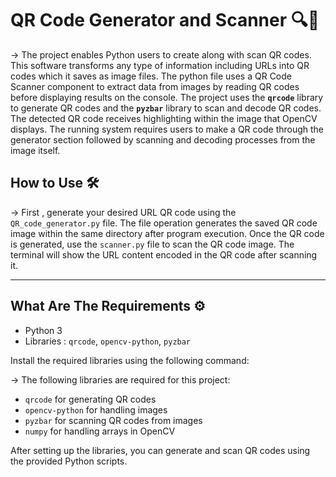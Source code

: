 # QR Code Generator and Scanner 🔍📱

→  The project enables Python users to create along with scan QR codes.  This software transforms any type of information including URLs into QR codes which it saves as image files.  The python file uses a QR Code Scanner component to extract data from images by reading QR codes before displaying results on the console. The project uses the **`qrcode`**  library to generate QR codes and the   **`pyzbar`** library to scan and decode QR codes. The detected QR code receives highlighting within the image that OpenCV displays.  The running system requires users to make a QR code through the generator section followed by scanning and decoding processes from the image itself.

## How to Use 🛠️

→  First , generate your desired URL QR code using the `QR_code_generator.py` file. The file operation generates the saved QR code image within the same directory after program execution. Once the QR code is generated, use the `scanner.py` file to scan the QR code image. The terminal will show the URL content encoded in the QR code after scanning it.


---
## What Are The Requirements ⚙️

- Python 3
- Libraries : `qrcode`, `opencv-python`, `pyzbar`
  
Install the required libraries using the following command:

→   The following libraries are required for this project:

- `qrcode` for generating QR codes
- `opencv-python` for handling images
- `pyzbar` for scanning QR codes from images
- `numpy` for handling arrays in OpenCV

After setting up the libraries, you can generate and scan QR codes using the provided Python scripts. 
